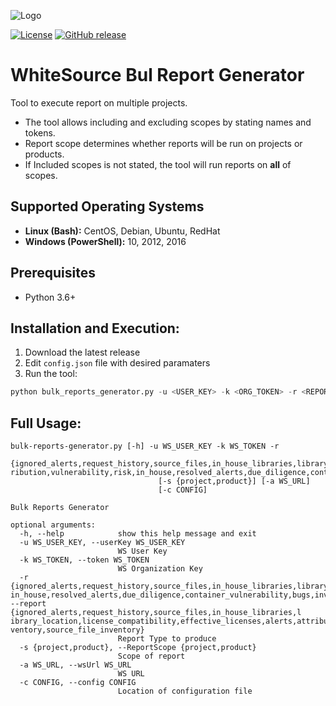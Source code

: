![Logo](https://whitesource-resources.s3.amazonaws.com/ws-sig-images/Whitesource_Logo_178x44.png)  

[![License](https://img.shields.io/badge/License-Apache%202.0-yellowgreen.svg)](https://opensource.org/licenses/Apache-2.0)
[![GitHub release](https://img.shields.io/github/v/release/whitesource-ps/ws-bulk-report-generator)](https://github.com/whitesource-ps/ws-bulk-report-generator/releases/latest)
# WhiteSource Bul Report Generator
Tool to execute report on multiple projects.  
* The tool allows including and excluding scopes by stating names and tokens.
* Report scope determines whether reports will be run on projects or products.
* If Included scopes is not stated, the tool will run reports on **all** of scopes.

## Supported Operating Systems
- **Linux (Bash):**	CentOS, Debian, Ubuntu, RedHat
- **Windows (PowerShell):**	10, 2012, 2016

## Prerequisites
* Python 3.6+

## Installation and Execution:
1. Download the latest release 
2. Edit `config.json` file with desired paramaters  
3. Run the tool:
```python
python bulk_reports_generator.py -u <USER_KEY> -k <ORG_TOKEN> -r <REPORT_NAME> -s <REPORT_SCOPE>  
```
## Full Usage:
```
bulk-reports-generator.py [-h] -u WS_USER_KEY -k WS_TOKEN -r
                                 {ignored_alerts,request_history,source_files,in_house_libraries,library_location,license_compatibility,effective_licenses,alerts,attributes,att
ribution,vulnerability,risk,in_house,resolved_alerts,due_diligence,container_vulnerability,bugs,inventory,source_file_inventory}
                                 [-s {project,product}] [-a WS_URL]
                                 [-c CONFIG]

Bulk Reports Generator

optional arguments:
  -h, --help            show this help message and exit
  -u WS_USER_KEY, --userKey WS_USER_KEY
                        WS User Key
  -k WS_TOKEN, --token WS_TOKEN
                        WS Organization Key
  -r {ignored_alerts,request_history,source_files,in_house_libraries,library_location,license_compatibility,effective_licenses,alerts,attributes,attribution,vulnerability,risk,
in_house,resolved_alerts,due_diligence,container_vulnerability,bugs,inventory,source_file_inventory}, --report {ignored_alerts,request_history,source_files,in_house_libraries,l
ibrary_location,license_compatibility,effective_licenses,alerts,attributes,attribution,vulnerability,risk,in_house,resolved_alerts,due_diligence,container_vulnerability,bugs,in
ventory,source_file_inventory}
                        Report Type to produce
  -s {project,product}, --ReportScope {project,product}
                        Scope of report
  -a WS_URL, --wsUrl WS_URL
                        WS URL
  -c CONFIG, --config CONFIG
                        Location of configuration file
```